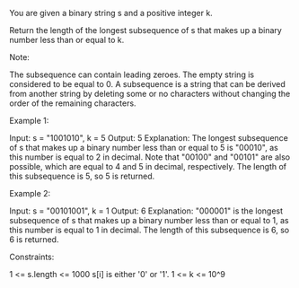 You are given a binary string s and a positive integer k.

Return the length of the longest subsequence of s that makes up a binary
number less than or equal to k.

Note:


The subsequence can contain leading zeroes.
The empty string is considered to be equal to 0.
A subsequence is a string that can be derived from another string by deleting
some or no characters without changing the order of the remaining
characters.



Example 1:


Input: s = "1001010", k = 5
Output: 5
Explanation: The longest subsequence of s that makes up a binary number less
than or equal to 5 is "00010", as this number is equal to 2 in decimal.
Note that "00100" and "00101" are also possible, which are equal to 4 and 5
in decimal, respectively.
The length of this subsequence is 5, so 5 is returned.


Example 2:


Input: s = "00101001", k = 1
Output: 6
Explanation: "000001" is the longest subsequence of s that makes up a binary
number less than or equal to 1, as this number is equal to 1 in decimal.
The length of this subsequence is 6, so 6 is returned.



Constraints:


1 <= s.length <= 1000
s[i] is either '0' or '1'.
1 <= k <= 10^9




